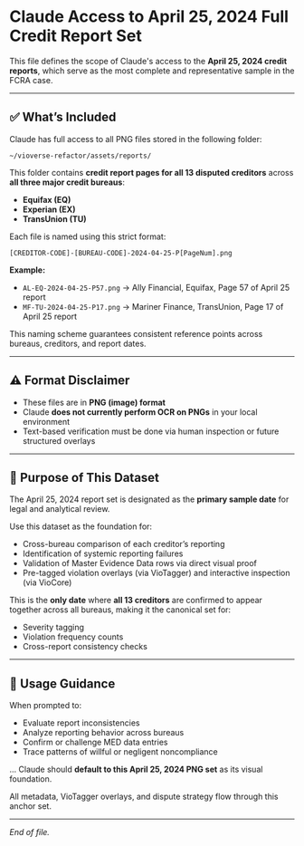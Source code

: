 # Claude Access to April 25, 2024 Full Credit Report Set

This file defines the scope of Claude's access to the **April 25, 2024 credit reports**, which serve as the most complete and representative sample in the FCRA case.

---

## ✅ What’s Included

Claude has full access to all PNG files stored in the following folder:

```
~/vioverse-refactor/assets/reports/
```

This folder contains **credit report pages for all 13 disputed creditors** across **all three major credit bureaus**:

- **Equifax (EQ)**
- **Experian (EX)**
- **TransUnion (TU)**

Each file is named using this strict format:

```
[CREDITOR-CODE]-[BUREAU-CODE]-2024-04-25-P[PageNum].png
```

**Example:**

- `AL-EQ-2024-04-25-P57.png` → Ally Financial, Equifax, Page 57 of April 25 report  
- `MF-TU-2024-04-25-P17.png` → Mariner Finance, TransUnion, Page 17 of April 25 report

This naming scheme guarantees consistent reference points across bureaus, creditors, and report dates.

---

## ⚠️ Format Disclaimer

- These files are in **PNG (image) format**
- Claude **does not currently perform OCR on PNGs** in your local environment
- Text-based verification must be done via human inspection or future structured overlays

---

## 🎯 Purpose of This Dataset

The April 25, 2024 report set is designated as the **primary sample date** for legal and analytical review.

Use this dataset as the foundation for:

- Cross-bureau comparison of each creditor’s reporting
- Identification of systemic reporting failures
- Validation of Master Evidence Data rows via direct visual proof
- Pre-tagged violation overlays (via VioTagger) and interactive inspection (via VioCore)

This is the **only date** where **all 13 creditors** are confirmed to appear together across all bureaus, making it the canonical set for:

- Severity tagging
- Violation frequency counts
- Cross-report consistency checks

---

## 🧠 Usage Guidance

When prompted to:

- Evaluate report inconsistencies
- Analyze reporting behavior across bureaus
- Confirm or challenge MED data entries
- Trace patterns of willful or negligent noncompliance

... Claude should **default to this April 25, 2024 PNG set** as its visual foundation.

All metadata, VioTagger overlays, and dispute strategy flow through this anchor set.

---

*End of file.*
